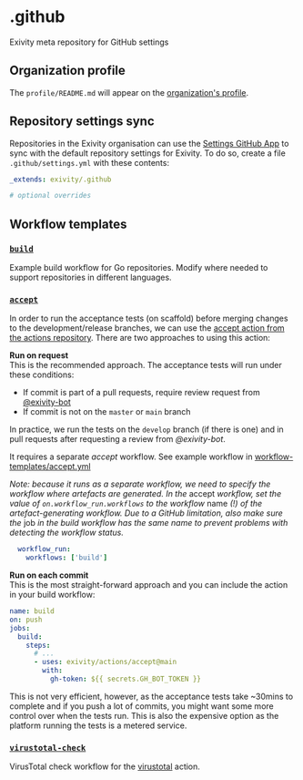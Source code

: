 # .github

Exivity meta repository for GitHub settings

## Organization profile

The `profile/README.md` will appear on the
[organization's profile](https://github.com/exivity).

## Repository settings sync

Repositories in the Exivity organisation can use the
[Settings GitHub App](https://github.com/apps/settings) to sync with the default
repository settings for Exivity. To do so, create a file `.github/settings.yml`
with these contents:

```yaml
_extends: exivity/.github

# optional overrides
```

## Workflow templates

### [`build`](https://github.com/exivity/.github/blob/main/workflow-templates/go.yml)

Example build workflow for Go repositories. Modify where needed to support repositories
in different languages.

### [`accept`](https://github.com/exivity/.github/blob/main/workflow-templates/accept.yml)

In order to run the acceptance tests (on scaffold) before merging changes to the
development/release branches, we can use the [accept action from the actions
repository](https://github.com/exivity/actions#accept). There are two approaches
to using this action:

**Run on request**  
This is the recommended approach. The acceptance tests will run under these
conditions:
- If commit is part of a pull requests, require review request from 
  [@exivity-bot](github.com/exivity-bot)
- If commit is not on the `master` or `main` branch

In practice, we run the tests on the `develop` branch (if there is one) and in
pull requests after requesting a review from _@exivity-bot_.

It requires a separate _accept_ workflow. See example workflow in
[workflow-templates/accept.yml](https://github.com/exivity/.github/blob/main/workflow-templates/accept.yml)

_Note: because it runs as a separate workflow, we need to specify the workflow
where artefacts are generated. In the_ accept _workflow, set the value of 
`on.workflow_run.workflows` to the workflow_ name _(!) of the artefact-generating
workflow. Due to a GitHub limitation, also make sure the_ job _in the build
workflow has the same name to prevent problems with detecting the workflow status._

```yaml
  workflow_run:
    workflows: ['build']
```

**Run on each commit**  
This is the most straight-forward approach and you can include the action in
your build workflow:

```yaml
name: build
on: push
jobs:
  build:
    steps:
      # ...
      - uses: exivity/actions/accept@main
        with:
          gh-token: ${{ secrets.GH_BOT_TOKEN }}
```

This is not very efficient, however, as the acceptance tests take ~30mins to
complete and if you push a lot of commits, you might want some more control over
when the tests run. This is also the expensive option as the platform running
the tests is a metered service.

### [`virustotal-check`](https://github.com/exivity/.github/blob/main/workflow-templates/virustotal-check.yml)

VirusTotal check workflow for the [virustotal](https://github.com/exivity/actions#virustotal) action.
